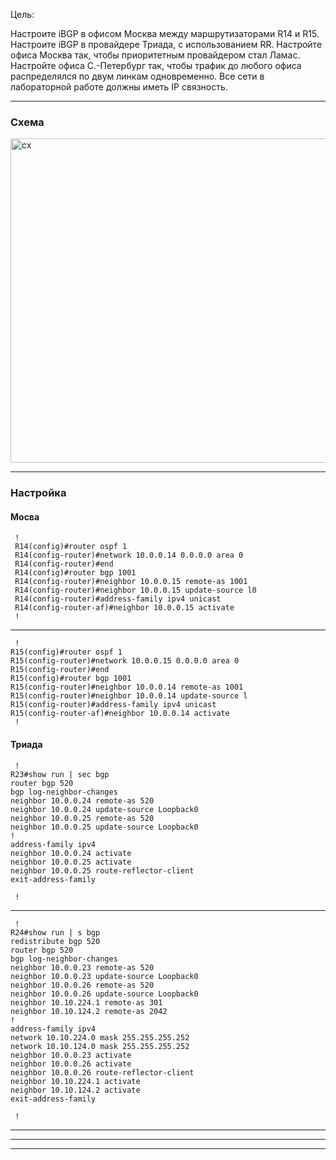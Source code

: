 Цель: 

Настроите iBGP в офисом Москва между маршрутизаторами R14 и R15.
Настроите iBGP в провайдере Триада, с использованием RR.
Настройте офиса Москва так, чтобы приоритетным провайдером стал Ламас.
Настройте офиса С.-Петербург так, чтобы трафик до любого офиса распределялся по двум линкам одновременно.
Все сети в лабораторной работе должны иметь IP связность.


---
### Схема

<img width="1413" height="519" alt="сх" src="https://github.com/user-attachments/assets/0c0c08e1-95b2-4f25-82a0-b1b48048179e" />

---
### Настройка 


#### Мосва


     !
	 R14(config)#router ospf 1
	 R14(config-router)#network 10.0.0.14 0.0.0.0 area 0
	 R14(config-router)#end
	 R14(config)#router bgp 1001 
	 R14(config-router)#neighbor 10.0.0.15 remote-as 1001
	 R14(config-router)#neighbor 10.0.0.15 update-source l0
	 R14(config-router)#address-family ipv4 unicast
	 R14(config-router-af)#neighbor 10.0.0.15 activate
	 !

	 
---

     !
	R15(config)#router ospf 1
	R15(config-router)#network 10.0.0.15 0.0.0.0 area 0
	R15(config-router)#end
	R15(config)#router bgp 1001
	R15(config-router)#neighbor 10.0.0.14 remote-as 1001
	R15(config-router)#neighbor 10.0.0.14 update-source l
	R15(config-router)#address-family ipv4 unicast
	R15(config-router-af)#neighbor 10.0.0.14 activate
	 !


#### Триада



     !
	R23#show run | sec bgp
	router bgp 520
	bgp log-neighbor-changes
	neighbor 10.0.0.24 remote-as 520
	neighbor 10.0.0.24 update-source Loopback0
	neighbor 10.0.0.25 remote-as 520
	neighbor 10.0.0.25 update-source Loopback0
	!
	address-family ipv4
	neighbor 10.0.0.24 activate
	neighbor 10.0.0.25 activate
	neighbor 10.0.0.25 route-reflector-client
	exit-address-family

	 !

---

     !
	R24#show run | s bgp
	redistribute bgp 520
	router bgp 520
	bgp log-neighbor-changes
	neighbor 10.0.0.23 remote-as 520
	neighbor 10.0.0.23 update-source Loopback0
	neighbor 10.0.0.26 remote-as 520
	neighbor 10.0.0.26 update-source Loopback0
	neighbor 10.10.224.1 remote-as 301
	neighbor 10.10.124.2 remote-as 2042
	!
	address-family ipv4
	network 10.10.224.0 mask 255.255.255.252
	network 10.10.124.0 mask 255.255.255.252
	neighbor 10.0.0.23 activate
	neighbor 10.0.0.26 activate
	neighbor 10.0.0.26 route-reflector-client
	neighbor 10.10.224.1 activate
	neighbor 10.10.124.2 activate
	exit-address-family

	 !

---




---





---

	 
